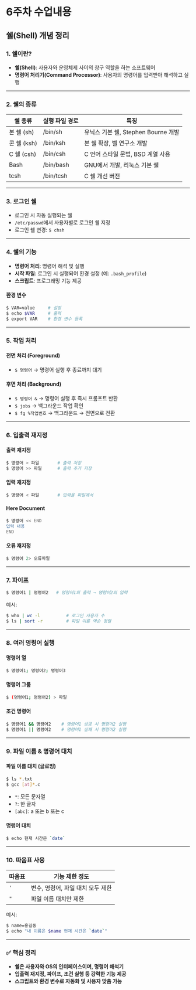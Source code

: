 # 6주차 수업내용
## 쉘(Shell) 개념 정리

### 1. 쉘이란?
- **쉘(Shell)**: 사용자와 운영체제 사이의 창구 역할을 하는 소프트웨어
- **명령어 처리기(Command Processor)**: 사용자의 명령어를 입력받아 해석하고 실행

---

### 2. 쉘의 종류
| 쉘 종류       | 실행 파일 경로     | 특징 |
|----------------|---------------------|-------|
| 본 쉘 (sh)     | /bin/sh             | 유닉스 기본 쉘, Stephen Bourne 개발 |
| 콘 쉘 (ksh)    | /bin/ksh            | 본 쉘 확장, 벨 연구소 개발 |
| C 쉘 (csh)     | /bin/csh            | C 언어 스타일 문법, BSD 계열 사용 |
| Bash           | /bin/bash           | GNU에서 개발, 리눅스 기본 쉘 |
| tcsh           | /bin/tcsh           | C 쉘 개선 버전 |

---

### 3. 로그인 쉘
- 로그인 시 자동 실행되는 쉘
- `/etc/passwd`에서 사용자별로 로그인 쉘 지정
- 로그인 쉘 변경: `$ chsh`

---

### 4. 쉘의 기능
- **명령어 처리**: 명령어 해석 및 실행
- **시작 파일**: 로그인 시 실행되어 환경 설정 (예: `.bash_profile`)
- **스크립트**: 프로그래밍 기능 제공

#### 환경 변수
```bash
$ VAR=value     # 설정
$ echo $VAR     # 출력
$ export VAR    # 환경 변수 등록
```

---

### 5. 작업 처리
#### 전면 처리 (Foreground)
- `$ 명령어` → 명령어 실행 후 종료까지 대기

#### 후면 처리 (Background)
- `$ 명령어 &` → 명령어 실행 후 즉시 프롬프트 반환
- `$ jobs` → 백그라운드 작업 확인
- `$ fg %작업번호` → 백그라운드 → 전면으로 전환

---

### 6. 입출력 재지정
#### 출력 재지정
```bash
$ 명령어 > 파일       # 출력 저장
$ 명령어 >> 파일      # 출력 추가 저장
```
#### 입력 재지정
```bash
$ 명령어 < 파일       # 입력을 파일에서
```
#### Here Document
```bash
$ 명령어 << END
입력 내용
END
```
#### 오류 재지정
```bash
$ 명령어 2> 오류파일
```

---

### 7. 파이프
```bash
$ 명령어1 | 명령어2   # 명령어1의 출력 → 명령어2의 입력
```
예시:
```bash
$ who | wc -l          # 로그인 사용자 수
$ ls | sort -r         # 파일 이름 역순 정렬
```

---

### 8. 여러 명령어 실행
#### 명령어 열
```bash
$ 명령어1; 명령어2; 명령어3
```
#### 명령어 그룹
```bash
$ (명령어1; 명령어2) > 파일
```
#### 조건 명령어
```bash
$ 명령어1 && 명령어2    # 명령어1 성공 시 명령어2 실행
$ 명령어1 || 명령어2    # 명령어1 실패 시 명령어2 실행
```

---

### 9. 파일 이름 & 명령어 대치
#### 파일 이름 대치 (글로빙)
```bash
$ ls *.txt
$ gcc [at]*.c
```
- `*`: 모든 문자열
- `?`: 한 글자
- `[abc]`: a 또는 b 또는 c

#### 명령어 대치
```bash
$ echo 현재 시간은 `date`
```

---

### 10. 따옴표 사용
| 따옴표 | 기능 제한 정도 |
|--------|----------------|
| `'`    | 변수, 명령어, 파일 대치 모두 제한 |
| `"`    | 파일 이름 대치만 제한 |

예시:
```bash
$ name=홍길동
$ echo "내 이름은 $name 현재 시간은 `date`"
```

---

### ✅ 핵심 정리
- **쉘은 사용자와 OS의 인터페이스이며, 명령어 해석기**
- **입출력 재지정, 파이프, 조건 실행 등 강력한 기능 제공**
- **스크립트와 환경 변수로 자동화 및 사용자 맞춤 가능**


<!--
ftpserver에 Linux Command Line and Shell Script.pdf
chap05.pdf

vi 에디터 설명 - ftpserver에 Linux Command Line and Shell Script 로함 200페이지쪽? 

-->